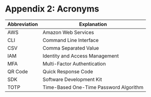 # Appendix 2: Acronyms

Abbreviation | Explanation
-------------|-------------
AWS | Amazon Web Services
CLI | Command Line Interface
CSV | Comma Separated Value
IAM	| Identity and Access Management
MFA	| Multi-Factor Authentication
QR Code	| Quick Response Code
SDK | Software Development Kit
TOTP | Time-Based One-Time Password Algorithm